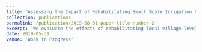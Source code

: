 ```yaml
---
title: "Assessing the Impact of Rehabilitating Small Scale Irrigation Reservoirs: A Study in Telangana (joint with Xavier Gine, Aprajit Mahajan and Anup Malani)"
collection: publications
permalink: /publication/2019-08-01-paper-title-number-2
excerpt: 'We evaluate the effects of rehabilitating local village level irrigation tanks on agricultural outcomes using a combination of observational and experimental approaches. Tank irrigation is a common (and climate friendly) mode of irrigation in Southern and Western India, which is based on impounding the surface run-off during rainy season for later use. However, since these are common pool resources, a lack of periodic upkeep had led to excessive silting and therefore, lowered capacity. Mission Kakatiya is a state-wide program in Telangana that aims to rehabilitate over 45000 tanks across the state in multiple phases. We make use of the staggered roll-out of earlier phases to study the impacts and understand the context of implementation in a differences-in-difference framework using a sample of 750 tanks. Further, we validate the findings using an experimental approach where we randomize the order of rehabilitation on a set of 92 tanks. <span style="color:blue">[Link to AEA Trial Registry.](https://www.socialscienceregistry.org/trials/1821)</span>'
date: 2019-05-31
venue: 'Work in Progress'
---
```


